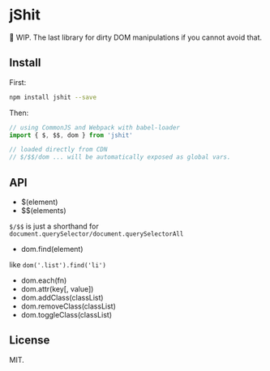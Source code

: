 # jShit

🚧 WIP. The last library for dirty DOM manipulations if you cannot avoid that.

## Install

First:

```bash
npm install jshit --save
```

Then:

```javascript
// using CommonJS and Webpack with babel-loader
import { $, $$, dom } from 'jshit'

// loaded directly from CDN
// $/$$/dom ... will be automatically exposed as global vars.
```

## API

- $(element)
- $$(elements)

`$/$$` is just a shorthand for `document.querySelector/document.querySelectorAll`
- dom.find(element)

like `dom('.list').find('li')`
- dom.each(fn)
- dom.attr(key[, value])
- dom.addClass(classList)
- dom.removeClass(classList)
- dom.toggleClass(classList)

## License

MIT.
